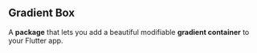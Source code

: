 ## Gradient Box

A **package** that lets you add a beautiful modifiable **gradient container** to your Flutter app.
